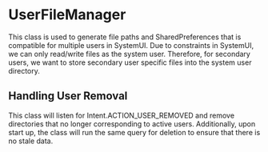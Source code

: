 # UserFileManager

This class is used to generate file paths and SharedPreferences that is compatible for multiple
users in SystemUI. Due to constraints in SystemUI, we can only read/write files as the system user.
Therefore, for secondary users, we want to store secondary user specific files into the system user
directory.

## Handling User Removal

This class will listen for Intent.ACTION_USER_REMOVED and remove directories that no longer
corresponding to active users. Additionally, upon start up, the class will run the same query for
deletion to ensure that there is no stale data.

